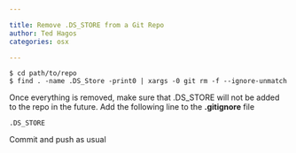 ```yaml
---

title: Remove .DS_STORE from a Git Repo
author: Ted Hagos
categories: osx

---
```


~~~
$ cd path/to/repo
$ find . -name .DS_Store -print0 | xargs -0 git rm -f --ignore-unmatch
~~~

Once everything is removed, make sure that .DS\_STORE will not be added to the repo in the future. Add the following line to the **.gitignore** file

~~~
.DS_STORE
~~~

Commit and push as usual



